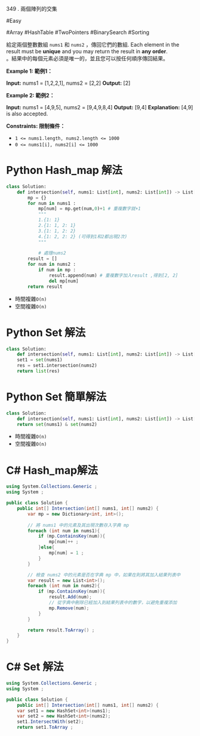 349 . 兩​​個陣列的交集


#Easy

#Array
#HashTable
#TwoPointers
#BinarySearch
#Sorting

  
給定兩個整數數組 `nums1` 和 `nums2` ，傳回它們的數組. Each element in the result must be **unique** and you may return the result in **any order**.  
。結果中的每個元素必須是唯一的，並且您可以按任何順序傳回結果。

**Example 1: 範例1：**

**Input:** nums1 = [1,2,2,1], nums2 = [2,2]
**Output:** [2]

**Example 2: 範例2：**

**Input:** nums1 = [4,9,5], nums2 = [9,4,9,8,4]
**Output:** [9,4]
**Explanation:** [4,9] is also accepted.

**Constraints: 限制條件：**

- `1 <= nums1.length, nums2.length <= 1000`
- `0 <= nums1[i], nums2[i] <= 1000`


# Python Hash_map 解法 

```python
class Solution:
    def intersection(self, nums1: List[int], nums2: List[int]) -> List[int]:
        mp = {}
        for num in nums1 :
            mp[num] = mp.get(num,0)+1 # 重複數字就+1 
            """
            1.{1: 1} 
            2.{1: 1, 2: 1}
            3.{1: 1, 2: 2}
            4.{1: 2, 2: 2} (可得到1和2都出現2次)  
            """
            
            # 處理nums2
        result = []
        for num in nums2 :
            if num in mp :
                result.append(num) # 重複數字加入result ,得到[2, 2]
                del mp[num]
        return result
```

- 時間複雜`O(n)`
- 空間複雜`O(n)`

# Python Set 解法 

```python
class Solution:
    def intersection(self, nums1: List[int], nums2: List[int]) -> List[int]:
    set1 = set(nums1)
    res = set1.intersection(nums2)
    return list(res)
```

# Python Set 簡單解法 

```python
class Solution:
    def intersection(self, nums1: List[int], nums2: List[int]) -> List[int]:
	return set(nums1) & set(nums2)
```


- 時間複雜`O(n)`
- 空間複雜`O(n)`
# C# Hash_map解法
```C#
using System.Collections.Generic ;
using System ; 

public class Solution {
    public int[] Intersection(int[] nums1, int[] nums2) {
        var mp = new Dictionary<int, int>();
        
        // 將 nums1 中的元素及其出現次數存入字典 mp
        foreach (int num in nums1){
            if (mp.ContainsKey(num)){
                mp[num]++ ;
            }else{
                mp[num] = 1 ;
            }
        }

        // 檢查 nums2 中的元素是否在字典 mp 中，如果在則將其加入結果列表中
        var result = new List<int>();
        foreach (int num in nums2){
            if (mp.ContainsKey(num)){
                result.Add(num);
                // 從字典中刪除已經加入到結果列表中的數字，以避免重複添加
                mp.Remove(num);
            }
        }

        return result.ToArray() ; 
    }
}
```


# C# Set 解法
```C#
using System.Collections.Generic ;
using System ; 

public class Solution {
    public int[] Intersection(int[] nums1, int[] nums2) {
	var set1 = new HashSet<int>(nums1);
	var set2 = new HashSet<int>(nums2);
	set1.IntersectWith(set2);
	return set1.ToArray ; 
	
```
